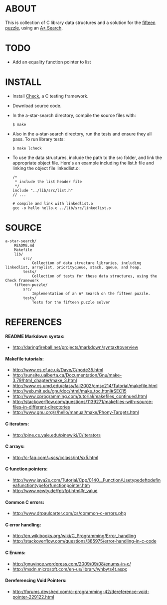 ABOUT
=====
This is collection of C library data structures and a solution for the [fifteen puzzle](http://en.wikipedia.org/wiki/Fifteen_puzzle "Fifteen Puzzle"), using an [A* Search](http://en.wikipedia.org/wiki/A*_search_algorithm "A* Search").

TODO
====
*	Add an equality function pointer to list

INSTALL
=======
*	Install [Check](http://check.sourceforge.net/ "Check"), a C testing framework.

*	Download source code.

*	In the a-star-search directory, compile the source files with:

		$ make
	
*	Also in the a-star-search directory, run the tests and ensure they all pass. To run library tests:

		$ make lcheck
	
*	To use the data structures, include the path to the src folder, and link the appropriate object file. Here's an example including the list.h file and linking the object file linkedlist.o: 

		/*
	 	 * include the list header file
	 	 */
		include "../lib/src/list.h"
		// ...
	
		# compile and link with linkedlist.o
		gcc -o hello hello.c ../lib/src/linkedlist.o

SOURCE
======
	a-star-search/
		README.md
		Makefile
		lib/
			src/
				Collection of data structure libraries, including linkedlist, arraylist, priorityqueue, stack, queue, and heap.
			tests/
				Collection of tests for these data structures, using the Check framework
		fifteen-puzzle/
			src/
				Implementation of an A* Search on the fifteen puzzle.
			tests/
				Tests for the fifteen puzzle solver
			
REFERENCES
==========

#### README Markdown syntax:
*	http://daringfireball.net/projects/markdown/syntax#overview

#### Makefile tutorials:
*	http://www.cs.cf.ac.uk/Dave/C/node35.html
*	http://sunsite.ualberta.ca/Documentation/Gnu/make-3.79/html_chapter/make_3.html
*	http://www.cs.umd.edu/class/fall2002/cmsc214/Tutorial/makefile.html
*	http://web.mit.edu/gnu/doc/html/make_toc.html#SEC15
*	http://www.cprogramming.com/tutorial/makefiles_continued.html
*	http://stackoverflow.com/questions/1139271/makefiles-with-source-files-in-different-directories
*	http://www.gnu.org/s/hello/manual/make/Phony-Targets.html

#### C iterators:
*	http://pine.cs.yale.edu/pinewiki/C/Iterators

#### C arrays:
*	http://c-faq.com/~scs/cclass/int/sx5.html

#### C function pointers:
*	http://www.java2s.com/Tutorial/Cpp/0140__Function/Usetypedeftodefineafunctiontypeforfunctionpointer.htm
*	http://www.newty.de/fpt/fpt.html#r_value

#### Common C errors:
*	http://www.drpaulcarter.com/cs/common-c-errors.php

#### C error handling:
*	http://en.wikibooks.org/wiki/C_Programming/Error_handling
*	http://stackoverflow.com/questions/385975/error-handling-in-c-code

#### C Enums:
*	http://gnuvince.wordpress.com/2009/09/08/enums-in-c/
*	http://msdn.microsoft.com/en-us/library/whbyts4t.aspx

#### Dereferencing Void Pointers:
*	http://forums.devshed.com/c-programming-42/dereference-void-pointer-229122.html